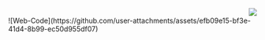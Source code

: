 <!-- Visitors show banner -->
<img align="right" src="https://visitor-badge.laobi.icu/badge?page_id=TayabGhafor.Web-Development" />
<br/>
<!-- Banner -->
<div align="center">

</div>
![Web-Code](https://github.com/user-attachments/assets/efb09e15-bf3e-41d4-8b99-ec50d955df07)

